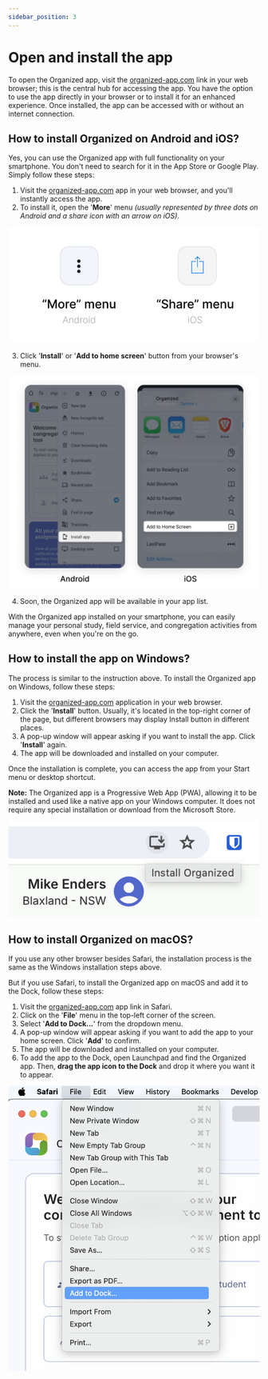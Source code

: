```yaml
---
sidebar_position: 3
---
```


# Open and install the app

To open the Organized app, visit the [organized-app.com](https://organized-app.com/) link in your web browser; this is the central hub for accessing the app. You have the option to use the app directly in your browser or to install it for an enhanced experience. Once installed, the app can be accessed with or without an internet connection.

## How to install Organized on Android and iOS? 

Yes, you can use the Organized app with full functionality on your smartphone. You don't need to search for it in the App Store or Google Play. Simply follow these steps:
1. Visit the [organized-app.com](https://organized-app.com/) app in your web browser, and you'll instantly access the app. 
2. To install it, open the '**More**' menu _(usually represented by three dots on Android and a share icon with an arrow on iOS)_.

![More menu](./img/more-install-buttons.jpg)

3. Click '**Install**' or '**Add to home screen**' button from your browser's menu. 

![Install or add to home screen](./img/install-menu.jpg)

4. Soon, the Organized app will be available in your app list.

With the Organized app installed on your smartphone, you can easily manage your personal study, field service, and congregation activities from anywhere, even when you're on the go.

## How to install the app on Windows?

The process is similar to the instruction above. To install the Organized app on Windows, follow these steps:

1. Visit the [organized-app.com](https://organized-app.com/) application in your web browser.
2. Click the '**Install**' button. Usually, it's located in the top-right corner of the page, but different browsers may display Install button in different places.
3. A pop-up window will appear asking if you want to install the app. Click '**Install**' again.
4. The app will be downloaded and installed on your computer.

Once the installation is complete, you can access the app from your Start menu or desktop shortcut.

**Note:** The Organized app is a Progressive Web App (PWA), allowing it to be installed and used like a native app on your Windows computer. It does not require any special installation or download from the Microsoft Store.


![Install Organized PWA app on Widnows using Google Chrome browser](./img/install-Organized-in-Chrome.png)


## How to install Organized on macOS?

If you use any other browser besides Safari, the installation process is the same as the Windows installation steps above.

But if you use Safari, to install the Organized app on macOS and add it to the Dock, follow these steps:

1. Visit the [organized-app.com](https://organized-app.com/) app link in Safari.
2. Click on the '**File**' menu in the top-left corner of the screen.
3. Select '**Add to Dock...**' from the dropdown menu.
4. A pop-up window will appear asking if you want to add the app to your home screen. Click '**Add**' to confirm.
5. The app will be downloaded and installed on your computer.
6. To add the app to the Dock, open Launchpad and find the Organized app. Then, **drag the app icon to the Dock** and drop it where you want it to appear.

![Install Organized PWA app and add to the dock on macOS using Safari browser](./img/install-Organized-PWA-in-Safari.png)